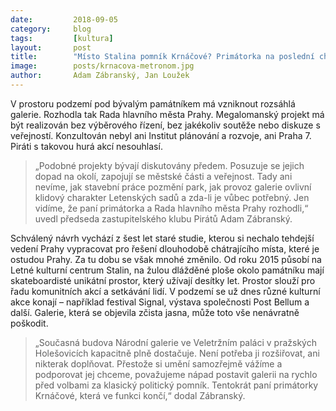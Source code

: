 ```yaml
---
date:         2018-09-05
category:     blog
tags:         [kultura]
layout:       post
title:        "Místo Stalina pomník Krnáčové? Primátorka na poslední chvíli schválila projekt galerie na Letné."
image:        posts/krnacova-metronom.jpg
author:       Adam Zábranský, Jan Loužek
---
```


V prostoru podzemí pod bývalým památníkem má vzniknout rozsáhlá galerie. Rozhodla tak Rada hlavního města Prahy. Megalomanský projekt má být realizován bez výběrového řízení, bez jakékoliv soutěže nebo diskuze s veřejností. Konzultován nebyl ani Institut plánování a rozvoje, ani Praha 7. Piráti s takovou hurá akcí nesouhlasí.

> „Podobné projekty bývají diskutovány předem. Posuzuje se jejich dopad na okolí, zapojují se městské části a veřejnost. Tady ani nevíme, jak stavební práce pozmění park, jak provoz galerie ovlivní klidový charakter Letenských sadů a zda-li je vůbec potřebný. Jen vidíme, že paní primátorka a Rada hlavního města Prahy rozhodli,“ uvedl předseda zastupitelského klubu Pirátů Adam Zábranský.

Schválený návrh vychází z šest let staré studie, kterou si nechalo tehdejší vedení Prahy vypracovat pro řešení dlouhodobě chátrajícího místa, které je ostudou Prahy. Za tu dobu se však mnohé změnilo. Od roku 2015 působí na Letné kulturní centrum Stalin, na žulou dlážděné ploše okolo památníku mají skateboardisté unikátní prostor, který užívají desítky let. Prostor slouží pro řadu komunitních akcí a setkávání  lidí. V podzemí se už dnes různé kulturní akce konají – například festival Signal, výstava společnosti Post Bellum a další. Galerie, která se objevila zčista jasna, může toto vše nenávratně poškodit. 

> „Současná budova Národní galerie ve Veletržním paláci v pražských Holešovicích kapacitně plně dostačuje. Není potřeba ji rozšiřovat, ani nikterak doplňovat. Přestože si umění samozřejmě vážíme a podporovat jej chceme, považujeme nápad postavit galerii na rychlo před volbami za klasický politický pomník. Tentokrát paní primátorky Krnáčové, která ve funkci končí,“ dodal Zábranský.

